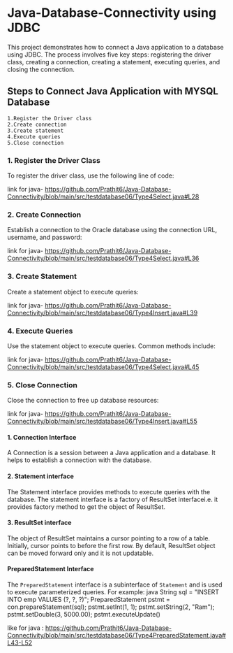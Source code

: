 # Java-Database-Connectivity using JDBC

This project demonstrates how to connect a Java application to a database using JDBC. The process involves five key steps: registering the driver class, creating a connection, creating a statement, executing queries, and closing the connection. 

## Steps to Connect Java Application with MYSQL Database
   
    1.Register the Driver class
    2.Create connection
    3.Create statement
    4.Execute queries
    5.Close connection

### 1. Register the Driver Class
To register the driver class, use the following line of code:

link for java-
https://github.com/Prathit6/Java-Database-Connectivity/blob/main/src/testdatabase06/Type4Select.java#L28

### 2. Create Connection
Establish a connection to the Oracle database using the connection URL, username, and password:

link for java-
https://github.com/Prathit6/Java-Database-Connectivity/blob/main/src/testdatabase06/Type4Select.java#L36

### 3. Create Statement
Create a statement object to execute queries:

link for java-
https://github.com/Prathit6/Java-Database-Connectivity/blob/main/src/testdatabase06/Type4Insert.java#L39

### 4. Execute Queries
Use the statement object to execute queries. Common methods include:

link for java-
https://github.com/Prathit6/Java-Database-Connectivity/blob/main/src/testdatabase06/Type4Select.java#L45

### 5. Close Connection
Close the connection to free up database resources:

link for java-
https://github.com/Prathit6/Java-Database-Connectivity/blob/main/src/testdatabase06/Type4Insert.java#L55

#### 1. Connection Interface
A Connection is a session between a Java application and a database. It helps to establish a connection with the database.

#### 2. Statement interface
The Statement interface provides methods to execute queries with the database. The statement interface is a factory of ResultSet interfacei.e. it provides factory method to get the object of ResultSet.

#### 3.  ResultSet interface
The object of ResultSet maintains a cursor pointing to a row of a table. Initially, cursor points to before the first row.
By default, ResultSet object can be moved forward only and it is not updatable.

#### PreparedStatement Interface

The `PreparedStatement` interface is a subinterface of `Statement` and is used to execute parameterized queries. For example:
java
String sql = "INSERT INTO emp VALUES (?, ?, ?)";
PreparedStatement pstmt = con.prepareStatement(sql);
pstmt.setInt(1, 1); 
pstmt.setString(2, "Ram"); 
pstmt.setDouble(3, 5000.00); 
pstmt.executeUpdate()

like for java :
https://github.com/Prathit6/Java-Database-Connectivity/blob/main/src/testdatabase06/Type4PreparedStatement.java#L43-L52

